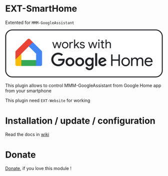 # EXT-SmartHome

Extented for `MMM-GoogleAssistant`

![](https://github.com/bugsounet/EXT-SmartHome/blob/dev/website/assets/img/worksWithGH.png?raw=true)

This plugin allows to control MMM-GoogleAssistant from Google Home app from your smartphone

This plugin need `EXT-Website` for working

# Installation / update / configuration

Read the docs in [wiki](https://wiki.bugsounet.fr/EXT-SmartHome)

# Donate
 [Donate](https://www.paypal.com/cgi-bin/webscr?cmd=_s-xclick&hosted_button_id=TTHRH94Y4KL36&source=url), if you love this module !